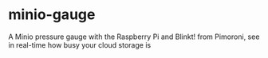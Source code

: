 # minio-gauge
A Minio pressure gauge with the Raspberry Pi and Blinkt! from Pimoroni, see in real-time how busy your cloud storage is
